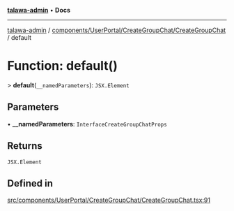 [**talawa-admin**](../../../../../README.md) • **Docs**

***

[talawa-admin](../../../../../modules.md) / [components/UserPortal/CreateGroupChat/CreateGroupChat](../README.md) / default

# Function: default()

\> **default**(`__namedParameters`): `JSX.Element`

## Parameters

• **\_\_namedParameters**: `InterfaceCreateGroupChatProps`

## Returns

`JSX.Element`

## Defined in

[src/components/UserPortal/CreateGroupChat/CreateGroupChat.tsx:91](https://github.com/PalisadoesFoundation/talawa-admin/blob/d16b95ee179900e8e32a2296f14e948e6caea05b/src/components/UserPortal/CreateGroupChat/CreateGroupChat.tsx#L91)
